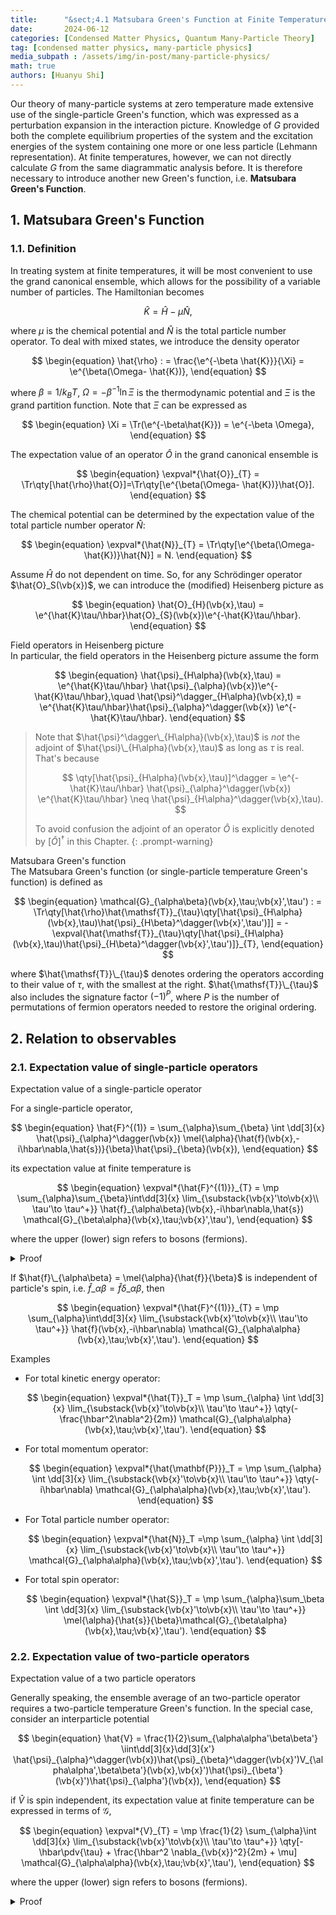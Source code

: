 ```yaml
---
title:      "&sect;4.1 Matsubara Green's Function at Finite Temperature"
date:       2024-06-12
categories: [Condensed Matter Physics, Quantum Many-Particle Theory]
tag: [condensed matter physics, many-particle physics]
media_subpath : /assets/img/in-post/many-particle-physics/
math: true
authors: [Huanyu Shi]
---
```


Our theory of many-particle systems at zero temperature made extensive use of the single-particle Green's function, which was expressed as a perturbation expansion in the interaction picture. Knowledge of $G$ provided both the complete equilibrium properties of the system and the excitation energies of the system containing one more or one less particle (Lehmann representation). At finite temperatures, however, we can not directly calculate $G$ from the same diagrammatic analysis before. It is therefore necessary to introduce another new Green's function, i.e. **Matsubara Green's Function**.

## 1. Matsubara Green's Function

### 1.1. Definition
In treating system at finite temperatures, it will be most convenient to use the grand canonical ensemble, which allows for the possibility of a variable number of particles. The Hamiltonian becomes

$$
\hat{K} = \hat{H} - \mu \hat{N},
$$

where $\mu$ is the chemical potential and $\hat{N}$ is the total particle number operator. To deal with mixed states, we introduce the density operator

$$
\begin{equation}
    \hat{\rho} : = \frac{\e^{-\beta \hat{K}}}{\Xi} = \e^{\beta(\Omega- \hat{K})},
\end{equation}
$$

where $\beta = 1/k_{B}T$, $\Omega = -\beta^{-1}\ln \Xi$ is the thermodynamic potential and $\Xi$ is the grand partition function. Note that $\Xi$ can be expressed as

$$
\begin{equation}
    \Xi = \Tr(\e^{-\beta\hat{K}}) = \e^{-\beta \Omega},
\end{equation}
$$

The expectation value of an operator $\hat{O}$ in the grand canonical ensemble is

$$
\begin{equation}
    \expval*{\hat{O}}_{T} = \Tr\qty[\hat{\rho}\hat{O}]=\Tr\qty[\e^{\beta(\Omega- \hat{K})}\hat{O}].
\end{equation}
$$

The chemical potential can be determined by the expectation value of the total particle number operator $\hat{N}$:

$$
\begin{equation}
    \expval*{\hat{N}}_{T} = \Tr\qty[\e^{\beta(\Omega-\hat{K})}\hat{N}] = N.
\end{equation}
$$

Assume $\hat{H}$ do not dependent on time. So, for any Schr&ouml;dinger operator $\hat{O}_S(\vb{x})$, we can introduce the (modified) Heisenberg picture as

$$
\begin{equation}
    \hat{O}_{H}(\vb{x},\tau) = \e^{\hat{K}\tau/\hbar}\hat{O}_{S}(\vb{x})\e^{-\hat{K}\tau/\hbar}.
\end{equation}
$$

<div class="box-info" markdown="1">
<div class="title"> Field operators in Heisenberg picture </div>
In particular, the field operators in the Heisenberg picture assume the form

$$
\begin{equation}
    \hat{\psi}_{H\alpha}(\vb{x},\tau) = \e^{\hat{K}\tau/\hbar} \hat{\psi}_{\alpha}(\vb{x})\e^{-\hat{K}\tau/\hbar},\quad \hat{\psi}^\dagger_{H\alpha}(\vb{x},t) = \e^{\hat{K}\tau/\hbar}\hat{\psi}_{\alpha}^\dagger(\vb{x}) \e^{-\hat{K}\tau/\hbar}.
\end{equation}
$$
 
</div>

> Note that $\hat{\psi}^\dagger\_{H\alpha}(\vb{x},\tau)$ is *not* the adjoint of $\hat{\psi}\_{H\alpha}(\vb{x},\tau)$ as long as $\tau$ is real. That's because
>
> $$
>   \qty[\hat{\psi}_{H\alpha}(\vb{x},\tau)]^\dagger = \e^{-\hat{K}\tau/\hbar} \hat{\psi}_{\alpha}^\dagger(\vb{x}) \e^{\hat{K}\tau/\hbar} \neq \hat{\psi}_{H\alpha}^\dagger(\vb{x},\tau). 
> $$
>
> To avoid confusion the adjoint of an operator $\hat{O}$ is explicitly denoted by $[\hat{O}]^\dagger$ in this Chapter.
{: .prompt-warning}


<div class="box-info" markdown="1">
<div class="title"> Matsubara Green's function </div>
The Matsubara Green's function (or single-particle temperature Green's function) is defined as
 
$$
\begin{equation}
    \mathcal{G}_{\alpha\beta}(\vb{x},\tau;\vb{x}',\tau') : = \Tr\qty[\hat{\rho}\hat{\mathsf{T}}_{\tau}\qty[\hat{\psi}_{H\alpha}(\vb{x},\tau)\hat{\psi}_{H\beta}^\dagger(\vb{x}',\tau')]] = -\expval{\hat{\mathsf{T}}_{\tau}\qty[\hat{\psi}_{H\alpha}(\vb{x},\tau)\hat{\psi}_{H\beta}^\dagger(\vb{x}',\tau')]}_{T}, 
\end{equation}
$$

where $\hat{\mathsf{T}}\_{\tau}$ denotes ordering the operators according to their value of $\tau$, with the smallest at the right. $\hat{\mathsf{T}}\_{\tau}$ also includes the signature factor $(-1)^P$, where $P$ is the number of permutations of fermion operators needed to restore the original ordering.

</div>

## 2. Relation to observables
### 2.1. Expectation value of single-particle operators

<div class="box-danger" markdown="1">
<div class="title"> Expectation value of a single-particle operator </div>

For a single-particle operator, 

$$
\begin{equation}
    \hat{F}^{(1)} = \sum_{\alpha}\sum_{\beta} \int \dd[3]{x} \hat{\psi}_{\alpha}^\dagger(\vb{x}) \mel{\alpha}{\hat{f}(\vb{x},-i\hbar\nabla,\hat{s})}{\beta}\hat{\psi}_{\beta}(\vb{x}),
\end{equation}
$$

its expectation value at finite temperature is

$$
\begin{equation}
    \expval*{\hat{F}^{(1)}}_{T} = \mp \sum_{\alpha}\sum_{\beta}\int\dd[3]{x} \lim_{\substack{\vb{x}'\to\vb{x}\\ \tau'\to \tau^+}} \hat{f}_{\alpha\beta}(\vb{x},-i\hbar\nabla,\hat{s}) \mathcal{G}_{\beta\alpha}(\vb{x},\tau;\vb{x}',\tau'),
\end{equation}
$$

where the upper (lower) sign refers to bosons (fermions). 

<details class="details-inline" markdown="1">
<summary>Proof</summary>
The second quantization form of a single particle operator is

$$
\hat{F}^{(1)} = \sum_{\alpha}\sum_{\beta} \int \dd[3]{x} \hat{\psi}_{\alpha}^\dagger(\vb{x}) \mel{\alpha}{\hat{f}(\vb{x},-i\hbar\nabla,\hat{s})}{\beta} \hat{\psi}_{\beta}(\vb{x}).
$$

Then the expectation value of $\hat{F}^{(1)}$ at finite temperature is

$$
\begin{align*}
    \expval*{\hat{F}^{(1)}}_T & = \sum_{\alpha}\sum_\beta \int \dd[3]{x} \Tr\qty[\hat{\rho}\hat{\psi}_{\alpha}^\dagger(\vb{x})\hat{f}_{\alpha\beta}(\vb{x},-i\hbar\nabla,\hat{s})\hat{\psi}_{\beta}(\vb{x})]\\[.2cm]
    &=\sum_{\alpha}\sum_{\beta}\int\dd[3]{x} \lim_{\vb{x}'\to \vb{x}} \hat{f}_{\alpha\beta}(\vb{x},-i\hbar\nabla,\hat{s}) \Tr\qty[\hat{\rho}\hat{\psi}^\dagger(\vb{x}')\hat{\psi}_{\beta}(\vb{x})]\\[.2cm]
    &=\sum_{\alpha}\sum_{\beta} \int\dd[3]{x} \lim_{\vb{x}'\to\vb{x}} \hat{f}_{\alpha\beta}(\vb{x})\Tr\qty[\hat{\rho}\e^{-\hat{K}\tau/\hbar}\hat{\psi}_{H\alpha}^\dagger(\vb{x}',\tau)\e^{\hat{K}\tau/\hbar}\e^{-\hat{K}\tau/\hbar}\hat{\psi}_{H\beta}(\vb{x},\tau)\e^{\hat{K}\tau/\hbar}]\\[.2cm]
    &=\sum_{\alpha}\sum_{\beta}\int\dd[3]{x} \lim_{\substack{\vb{x}'\to\vb{x}\\ \tau'\to\tau^+}}\hat{f}_{\alpha\beta}(\vb{x}) \Tr\qty[\hat{\rho}\hat{\psi}^\dagger_{H\alpha}(\vb{x}',\tau')\hat{\psi}_{H\beta}(\vb{x},\tau)]\\[.2cm]
    &=\sum_{\alpha}\sum_{\beta} \int\dd[3]{x} \lim_{\substack{\vb{x}'\to\vb{x}\\ \tau'\to\tau^+}}\hat{f}_{\alpha\beta}(\vb{x}) \Tr\qty[\hat{\rho}\hat{\mathsf{T}}_{\tau}\qty[\hat{\psi}^\dagger_{H\alpha}(\vb{x}',\tau')\hat{\psi}_{H\beta}(\vb{x},\tau)]]\\[.2cm]
    &=\pm \sum_{\alpha}\sum_{\beta} \int\dd[3]{x} \lim_{\substack{\vb{x}'\to\vb{x}\\ \tau'\to\tau^+}}\hat{f}_{\alpha\beta}(\vb{x}) \Tr\qty[\hat{\rho}\hat{\mathsf{T}}_{\tau}\qty[\hat{\psi}_{H\beta}(\vb{x},\tau)\hat{\psi}^\dagger_{H\alpha}(\vb{x}',\tau')]]\\[.2cm]
    &=\mp \sum_{\alpha}\sum_{\beta} \int\dd[3]{x} \lim_{\substack{\vb{x}'\to\vb{x}\\ \tau'\to\tau^+}}\hat{f}_{\alpha\beta}(\vb{x}) \mathcal{G}_{\beta\alpha}(\vb{x},\tau;\vb{x}',\tau').
\end{align*}
$$

<p style="text-align: right;"> &#x220E; </p>
</details>

If $\hat{f}\_{\alpha\beta} = \mel{\alpha}{\hat{f}}{\beta}$ is independent of particle's spin, i.e. $\hat{f}\_{\alpha\beta} = \hat{f}\delta\_{\alpha\beta}$, then

$$
\begin{equation}
    \expval*{\hat{F}^{(1)}}_{T} = \mp \sum_{\alpha}\int\dd[3]{x}  \lim_{\substack{\vb{x}'\to\vb{x}\\ \tau'\to \tau^+}} \hat{f}(\vb{x},-i\hbar\nabla) \mathcal{G}_{\alpha\alpha}(\vb{x},\tau;\vb{x}',\tau').
\end{equation}
$$

</div>

<div class="box-tip" markdown="1">
<div class="title"> Examples </div>

- For total kinetic energy operator:

    $$
    \begin{equation}
        \expval*{\hat{T}}_T  = \mp  \sum_{\alpha} \int \dd[3]{x}  \lim_{\substack{\vb{x}'\to\vb{x}\\ \tau'\to \tau^+}} \qty(-\frac{\hbar^2\nabla^2}{2m}) \mathcal{G}_{\alpha\alpha}(\vb{x},\tau;\vb{x}',\tau').
    \end{equation}
    $$

- For total momentum operator:

    $$
    \begin{equation}
        \expval*{\hat{\mathbf{P}}}_T = \mp  \sum_{\alpha} \int \dd[3]{x}  \lim_{\substack{\vb{x}'\to\vb{x}\\ \tau'\to \tau^+}} \qty(-i\hbar\nabla) \mathcal{G}_{\alpha\alpha}(\vb{x},\tau;\vb{x}',\tau').
    \end{equation}
    $$

- For Total particle number operator:

    $$
    \begin{equation}
        \expval*{\hat{N}}_T =\mp  \sum_{\alpha} \int \dd[3]{x}  \lim_{\substack{\vb{x}'\to\vb{x}\\ \tau'\to \tau^+}} \mathcal{G}_{\alpha\alpha}(\vb{x},\tau;\vb{x}',\tau').
    \end{equation}
    $$

- For total spin operator:

    $$
    \begin{equation}
        \expval*{\hat{S}}_T = \mp \sum_{\alpha}\sum_\beta \int \dd[3]{x} \lim_{\substack{\vb{x}'\to\vb{x}\\ \tau'\to \tau^+}} \mel{\alpha}{\hat{s}}{\beta}\mathcal{G}_{\beta\alpha}(\vb{x},\tau;\vb{x}',\tau').
    \end{equation}
    $$
    
</div>

### 2.2. Expectation value of two-particle operators

<div class="box-danger" markdown="1">
<div class="title"> Expectation value of a two particle operators </div>

Generally speaking, the ensemble average of an two-particle operator requires a two-particle temperature Green's function. In the special case, consider an interparticle potential

$$
\begin{equation}
\hat{V} = \frac{1}{2}\sum_{\alpha\alpha'\beta\beta'} \iint\dd[3]{x}\dd[3]{x'} \hat{\psi}_{\alpha}^\dagger(\vb{x})\hat{\psi}_{\beta}^\dagger(\vb{x}')V_{\alpha\alpha',\beta\beta'}(\vb{x},\vb{x}')\hat{\psi}_{\beta'}(\vb{x}')\hat{\psi}_{\alpha'}(\vb{x}),    
\end{equation}
$$

if $\hat{V}$ is spin independent, its expectation value at finite temperature can be expressed in terms of $\mathcal{G}$,

$$
\begin{equation}
    \expval*{V}_{T} = \mp \frac{1}{2} \sum_{\alpha}\int \dd[3]{x} \lim_{\substack{\vb{x}'\to\vb{x}\\ \tau'\to \tau^+}} \qty[-\hbar\pdv{\tau} + \frac{\hbar^2 \nabla_{\vb{x}}^2}{2m} + \mu] \mathcal{G}_{\alpha\alpha}(\vb{x},\tau;\vb{x}',\tau'),
\end{equation}
$$

where the upper (lower) sign refers to bosons (fermions).

<details class="details-inline" markdown="1">
<summary>Proof</summary>

Starting from the Heisenberg equation of $\hat{\psi}_{H\alpha}$,

$$
\hbar \pdv{\tau} \hat{\psi}_{H\alpha}(\vb{x},\tau) = [\hat{K},\hat{\psi}_{H\alpha}(\vb{x},\tau)] = \e^{\hat{K}\tau/\hbar} [\hat{K},\hat{\psi}_{\alpha}(\vb{x},\tau)]\e^{-\hat{K}\tau/\hbar},
$$

where

$$
\begin{align*}
    [\hat{K},\hat{\psi}_{\alpha}(\vb{x})] &= -\frac{\hbar^2 \nabla^2}{2m} \hat{\psi}_{\alpha}(\vb{x}) - \mu \hat{\psi}_{\alpha}(\vb{x}) + \sum_{\sigma
    } \int \dd[3]{z'} \hat{\psi}_{\sigma}^\dagger(\vb{z})\hat{V}(\vb{x},\vb{z})\hat{\psi}_{\sigma}(\vb{z})\hat{\psi}_\alpha(\vb{x}).
\end{align*}
$$

So the Heisenberg equation becomes

$$
\hbar\pdv{\tau}  \hat{\psi}_{H\alpha}(\vb{x},\tau) = \frac{\hbar^2 \nabla^2}{2m} \hat{\psi}_{H\alpha}(\vb{x},\tau) + \mu \hat{\psi}_{H\alpha}(\vb{x},\tau) - \sum_{\sigma}\int \dd[3]{z} \hat{\psi}_{H\sigma}^\dagger(\vb{z},\tau)V(\vb{x},\vb{z}) \hat{\psi}_{H\sigma}(\vb{z},\tau') \hat{\psi}_{H\alpha}(\vb{x},\tau).
$$

Multiply both sides left by $\hat{\psi}_{H\alpha}(\vb{x}',\tau)$ and take the ensemble average

$$
\begin{align*}
    \expval*{\hat{V}}_{T} = \frac{1}{2}\int\dd[3]{x} \dd[3]{z'} V(\vb{x}-)
\end{align*}
$$

The last term is essentially the quantity of interest.

</details>

</div>